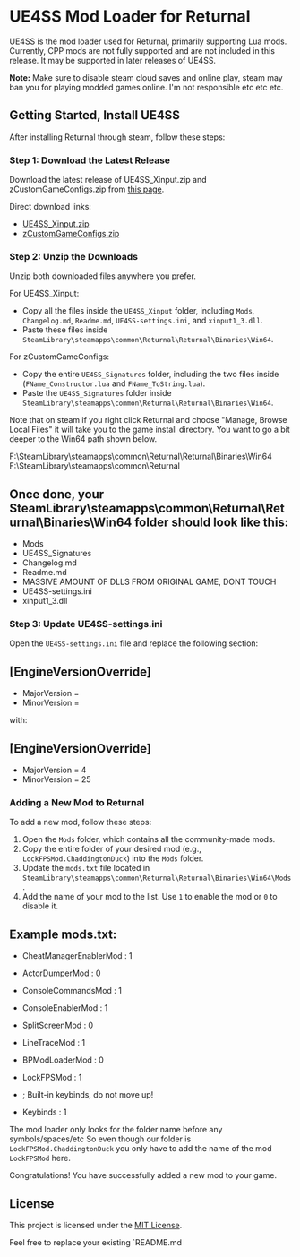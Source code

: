# UE4SS Mod Loader for Returnal

UE4SS is the mod loader used for Returnal, primarily supporting Lua mods. Currently, CPP mods are not fully supported and are not included in this release. It may be supported in later releases of UE4SS.

**Note:** Make sure to disable steam cloud saves and online play, steam may ban you for playing modded games online.  I'm not responsible etc etc etc.

## Getting Started, Install UE4SS

After installing Returnal through steam, follow these steps:

### Step 1: Download the Latest Release

Download the latest release of UE4SS_Xinput.zip and zCustomGameConfigs.zip from [this page](https://github.com/UE4SS-RE/RE-UE4SS/releases/tag/v2.5.2).

Direct download links:
- [UE4SS_Xinput.zip](https://github.com/UE4SS-RE/RE-UE4SS/releases/download/v2.5.2/UE4SS_Xinput_v2.5.2.zip)
- [zCustomGameConfigs.zip](https://github.com/UE4SS-RE/RE-UE4SS/releases/download/v2.5.2/zCustomGameConfigs.zip)

### Step 2: Unzip the Downloads

Unzip both downloaded files anywhere you prefer.

For UE4SS_Xinput:
- Copy all the files inside the `UE4SS_Xinput` folder, including `Mods`, `Changelog.md`, `Readme.md`, `UE4SS-settings.ini`, and `xinput1_3.dll`.
- Paste these files inside `SteamLibrary\steamapps\common\Returnal\Returnal\Binaries\Win64`.

For zCustomGameConfigs:
- Copy the entire `UE4SS_Signatures` folder, including the two files inside (`FName_Constructor.lua` and `FName_ToString.lua`).
- Paste the `UE4SS_Signatures` folder inside `SteamLibrary\steamapps\common\Returnal\Returnal\Binaries\Win64`.


Note that on steam if you right click Returnal and choose "Manage, Browse Local Files" it will take
you to the game install directory.  You want to go a bit deeper to the Win64 path shown below.


F:\SteamLibrary\steamapps\common\Returnal\Returnal\Binaries\Win64   <!-- You want this, be inside Win64 -->
F:\SteamLibrary\steamapps\common\Returnal                           <!-- This is not quite right -->

Once done, your SteamLibrary\steamapps\common\Returnal\Returnal\Binaries\Win64 folder should look like this:
----
- Mods
- UE4SS_Signatures
- Changelog.md
- Readme.md
- MASSIVE AMOUNT OF DLLS FROM ORIGINAL GAME, DONT TOUCH
- UE4SS-settings.ini
- xinput1_3.dll


### Step 3: Update UE4SS-settings.ini

Open the `UE4SS-settings.ini` file and replace the following section:

[EngineVersionOverride]
---
- MajorVersion =
- MinorVersion =

with:

[EngineVersionOverride]
---
- MajorVersion = 4
- MinorVersion = 25



### Adding a New Mod to Returnal

To add a new mod, follow these steps:

1. Open the `Mods` folder, which contains all the community-made mods.
2. Copy the entire folder of your desired mod (e.g., `LockFPSMod.ChaddingtonDuck`) into the `Mods` folder.
3. Update the `mods.txt` file located in `SteamLibrary\steamapps\common\Returnal\Returnal\Binaries\Win64\Mods`.
4. Add the name of your mod to the list. Use `1` to enable the mod or `0` to disable it.

Example mods.txt:
---
- CheatManagerEnablerMod : 1
- ActorDumperMod : 0
- ConsoleCommandsMod : 1
- ConsoleEnablerMod : 1
- SplitScreenMod : 0
- LineTraceMod : 1
- BPModLoaderMod : 0
- LockFPSMod : 1


- ; Built-in keybinds, do not move up!
- Keybinds : 1

The mod loader only looks for the folder name before any symbols/spaces/etc
So even though our folder is `LockFPSMod.ChaddingtonDuck` you only have to add the name of the mod `LockFPSMod` here.

Congratulations! You have successfully added a new mod to your game.

## License

This project is licensed under the [MIT License](LICENSE).

Feel free to replace your existing `README.md